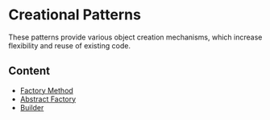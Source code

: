 # Creational Patterns

These patterns provide various object creation mechanisms, which increase flexibility and reuse of existing code.

## Content

* [Factory Method](factory-method)
* [Abstract Factory](abstract-factory)
* [Builder](builder)
